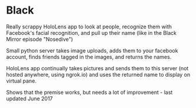 # Black
Really scrappy HoloLens app to look at people, recognize them with Facebook's facial recognition, and pull up their name (like in the Black Mirror episode "Nosedive")

Small python server takes image uploads, adds them to your facebook account, finds friends tagged in the images, and returns the names. 

HoloLens app continually takes pictures and sends them to this server (not hosted anywhere, using ngrok.io) and uses the returned name to display on virtual pane. 

Shows that the premise works, but needs a lot of improvement - last updated June 2017
